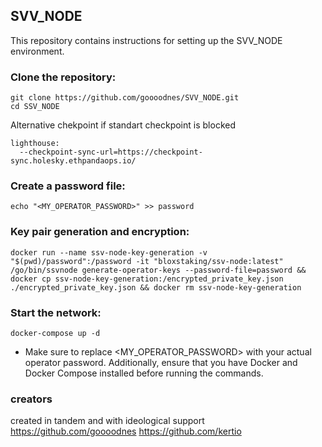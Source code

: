 ## SVV_NODE
This repository contains instructions for setting up the SVV_NODE environment.

### Clone the repository:
```
git clone https://github.com/goooodnes/SVV_NODE.git
cd SSV_NODE
```

Alternative chekpoint if standart checkpoint is blocked
```
lighthouse:
  --checkpoint-sync-url=https://checkpoint-sync.holesky.ethpandaops.io/
```

### Create a password file:
```
echo "<MY_OPERATOR_PASSWORD>" >> password
```

### Key pair generation and encryption:
```
docker run --name ssv-node-key-generation -v "$(pwd)/password":/password -it "bloxstaking/ssv-node:latest" /go/bin/ssvnode generate-operator-keys --password-file=password && docker cp ssv-node-key-generation:/encrypted_private_key.json ./encrypted_private_key.json && docker rm ssv-node-key-generation
```

### Start the network:
```
docker-compose up -d
```

* Make sure to replace <MY_OPERATOR_PASSWORD> with your actual operator password. Additionally, ensure that you have Docker and Docker Compose installed before running the commands.

### creators
created in tandem and with ideological support
https://github.com/goooodnes
https://github.com/kertio
